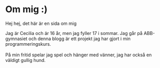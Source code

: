 <h1 class="text-3xl md:text-5xl mb-8">Om mig :)</h1>

Hej hej, det här är en sida om mig

Jag är Cecilia och är 16 år, men jag fyller 17 i sommar. Jag går på ABB-gymnasiet och denna blogg är ett projekt jag har gjort i min programmeringskurs.  
<br>
På min fritid spelar jag spel och hänger med vänner, jag har också en väldigt gullig hund.
